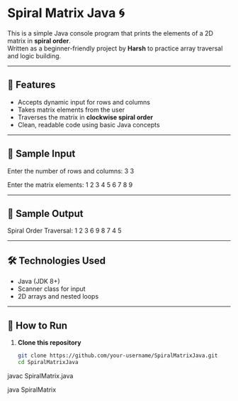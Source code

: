 # Spiral Matrix Java 🌀

This is a simple Java console program that prints the elements of a 2D matrix in **spiral order**.  
Written as a beginner-friendly project by **Harsh** to practice array traversal and logic building.

---

## 📌 Features

- Accepts dynamic input for rows and columns
- Takes matrix elements from the user
- Traverses the matrix in **clockwise spiral order**
- Clean, readable code using basic Java concepts

---

## 🔢 Sample Input

Enter the number of rows and columns:
3 3

Enter the matrix elements:
1 2 3
4 5 6
7 8 9

---

## 🔁 Sample Output

Spiral Order Traversal:
1 2 3 6 9 8 7 4 5


---

## 🛠️ Technologies Used

- Java (JDK 8+)
- Scanner class for input
- 2D arrays and nested loops

---

## 🚀 How to Run

1. **Clone this repository**
   ```bash
   git clone https://github.com/your-username/SpiralMatrixJava.git
   cd SpiralMatrixJava

javac SpiralMatrix.java

java SpiralMatrix




